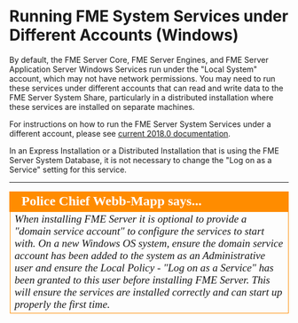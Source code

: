 # Running FME System Services under Different Accounts (Windows) #

By default, the FME Server Core, FME Server Engines, and FME Server Application Server Windows Services run under the "Local System" account, which may not have network permissions. You may need to run these services under different accounts that can read and write data to the FME Server System Share, particularly in a distributed installation where these services are installed on separate machines.

For instructions on how to run the FME Server System Services under a different account, please see [current 2018.0 documentation](http://docs.safe.com/fme/2018.0/html/FME_Server_Documentation/Content/AdminGuide/Running_System_Services_Under_Different_Accounts.htm).
<!--This link is set to 2018.0, when updating for 2018.1 add a second link since the documentation changes. -->


In an Express Installation or a Distributed Installation that is using the FME Server System Database, it is not necessary to change the "Log on as a Service" setting for this service.

---

<!--Police Chief says...-->

<table style="border-spacing: 0px">
<tr>
<td style="vertical-align:middle;background-color:darkorange;border: 2px solid darkorange">
<i class="fa fa-exclamation-triangle fa-lg fa-pull-left fa-fw" style="color:white;padding-right: 12px;vertical-align:text-top"></i>
<span style="color:white;font-size:x-large;font-weight: bold;font-family:serif">Police Chief Webb-Mapp says...</span>
</td>
</tr>

<tr>
<td style="border: 1px solid darkorange">
<span style="font-family:serif; font-style:italic; font-size:larger">
When installing FME Server it is optional to provide a "domain service account" to configure the services to start with.  On a new Windows OS system, ensure the domain service account has been added to the system as an Administrative user and ensure the Local Policy - "Log on as a Service" has been granted to this user before installing FME Server.  This will ensure the services are installed correctly and can start up properly the first time.
</span>
</td>
</tr>
</table>

